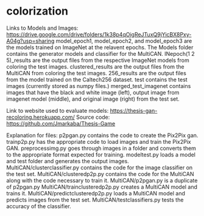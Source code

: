 # colorization
Links to Models and Images:
https://drive.google.com/drive/folders/1k38p4qOigReJTuxQ9jYicBX8Pxy-A04g?usp=sharing
model_epoch1, model_epoch2, and model_epoch3 are the models trained on ImageNet at the relavent epochs.
The Models folder contains the generator models and classifier for the MultiCAN.
INepoch(1 2 5)\_results are the output files from the respective ImageNet models from coloring the test images.
clustered_results are the output files from the MultiCAN from coloring the test images.
256_results are the output files from the model trained on the Caltech256 dataset.
test contains the test images (currently stored as numpy files.)
merged_test_imagenet contains images that have the black and white image (left), output image from imagenet model (middle), and original image (right) from the test set.

Link to website used to evaluate models:
https://thesis-gan-recoloring.herokuapp.com/
Source code:
https://github.com/Jmarkaba/Thesis-Game

Explanation for files:
p2pgan.py contains the code to create the Pix2Pix gan.
trainp2p.py has the appropriate code to load images and train the Pix2Pix GAN. 
preprocessimg.py goes through images in a folder and converts them to the appropriate format expected for training.
modeltest.py loads a model and test folder and generates the output images.
MultiCAN/clusterclassifier.py contains the code for the image classifier on the test set.
MultiCAN/clusteredp2p.py contains the code for the MultiCAN along with the code necessary to train it.
MultiCAN/p2pgan.py is a duplicate of p2pgan.py
MultiCAN/trainclusteredp2p.py creates a MultiCAN model and trains it.
MultiCAN/predictclusteredp2p.py loads a MultiCAN model and predicts images from the test set.
MultiCAN/testclassifiers.py tests the accuracy of the classifier.
